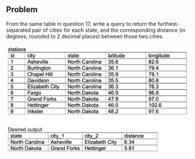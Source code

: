 ## Problem

From the same table in question 17, write a query to return the furthest-separated pair of cities for each state, and the corresponding distance (in degrees, rounded to 2 decimal places) between those two cities.

<img src="pic.png" width="500" />